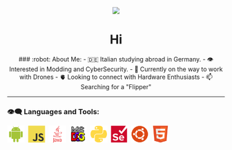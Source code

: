 <div id="header" align="center">
<img src="https://media.giphy.com/media/pVGsAWjzvXcZW4ZBTE/giphy.gif" width="350px"/> 
</div>


<div id="header" align="center">
<h1>
Hi
</h1>
</div>

<div id="header" align="center">
### :robot: About Me:
- 🇩🇪 Italian studying abroad in Germany.
- 👁️ Interested in Modding and CyberSecurity.
- 🚁 Currently on the way to work with Drones
- 🫀 Looking to connect with Hardware Enthusiasts 
- 📫 Searching for a "Flipper" 
</div>

---
### :eye_speech_bubble: Languages and Tools:
<div>
<img src="https://github.com/devicons/devicon/blob/master/icons/android/android-original.svg" width="40" lenght="40" />&nbsp;
<img src="https://github.com/devicons/devicon/blob/master/icons/javascript/javascript-original.svg" width="40" lenght="40" />&nbsp;
<img src="https://github.com/devicons/devicon/blob/master/icons/java/java-plain-wordmark.svg" width="40" lenght="40" />&nbsp;
<img src="https://github.com/devicons/devicon/blob/master/icons/msdos/msdos-original.svg" width="40" lenght="40" />&nbsp;
<img src="https://github.com/devicons/devicon/blob/master/icons/python/python-plain.svg" width="40" lenght="40" />&nbsp;
<img src="https://github.com/devicons/devicon/blob/master/icons/selenium/selenium-original.svg" width="40" lenght="40" />&nbsp;
<img src="https://github.com/devicons/devicon/blob/master/icons/ubuntu/ubuntu-plain.svg" width="40" lenght="40" />&nbsp;
<img src="https://github.com/devicons/devicon/blob/master/icons/html5/html5-original.svg" width="40" lenght="40" />&nbsp;
</div>

